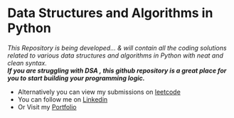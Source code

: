 # Data Structures and Algorithms in Python
 _This Repository is being developed... & will contain all the coding solutions related to various data structures and algorithms in Python with neat and clean syntax._  
***If you are struggling with DSA , this github repository is a great place for you to start building your programming logic.***

* Alternatively you can view my submissions on [leetcode](https://www.leetcode.com/parthtiwari)
* You can follow me on [Linkedin](https://www.linkedin.com/in/parthtiwari)
* Or Visit my [Portfolio](https://www.parthatiwari.github.io)



